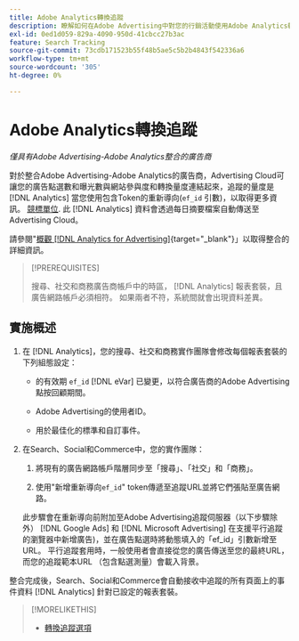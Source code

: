 ```yaml
---
title: Adobe Analytics轉換追蹤
description: 瞭解如何在Adobe Advertising中對您的行銷活動使用Adobe Analytics轉換追蹤。
exl-id: 0ed1d059-829a-4090-950d-41cbcc27b3ac
feature: Search Tracking
source-git-commit: 73cdb171523b55f48b5ae5c5b2b4843f542336a6
workflow-type: tm+mt
source-wordcount: '305'
ht-degree: 0%

---
```


# Adobe Analytics轉換追蹤

*僅具有Adobe Advertising-Adobe Analytics整合的廣告商*

對於整合Adobe Advertising-Adobe Analytics的廣告商，Advertising Cloud可讓您的廣告點選數和曝光數與網站參與度和轉換量度連結起來，追蹤的量度是 [!DNL Analytics] 當您使用包含Token的重新導向(`ef_id` 引數)，以取得更多資訊。 [競標單位](/help/search-social-commerce/glossary.md#a-b). 此 [!DNL Analytics] 資料會透過每日摘要檔案自動傳送至Advertising Cloud。

請參閱&quot;[概觀 [!DNL Analytics for Advertising]](https://experienceleague.adobe.com/docs/advertising-cloud/dsp/integrations/analytics/overview.html){target="_blank"}」以取得整合的詳細資訊。

>[!PREREQUISITES]
>
> 搜尋、社交和商務廣告商帳戶中的時區， [!DNL Analytics] 報表套裝，且廣告網路帳戶必須相符。 如果兩者不符，系統間就會出現資料差異。

## 實施概述

1. 在 [!DNL Analytics]，您的搜尋、社交和商務實作團隊會修改每個報表套裝的下列組態設定：

   * 的有效期 `ef_id` [!DNL eVar] 已變更，以符合廣告商的Adobe Advertising點按回顧期間。

   * Adobe Advertising的使用者ID。

   * 用於最佳化的標準和自訂事件。

1. 在Search、Social和Commerce中，您的實作團隊：

   1. 將現有的廣告網路帳戶階層同步至「搜尋」、「社交」和「商務」。

   1. 使用&quot;新增重新導向`ef_id`&quot; token傳遞至追蹤URL並將它們張貼至廣告網路。

   此步驟會在重新導向前附加至Adobe Advertising追蹤伺服器（以下步驟除外） [!DNL Google Ads] 和 [!DNL Microsoft Advertising] 在支援平行追蹤的瀏覽器中新增廣告)，並在廣告點選時將動態填入的「ef_id」引數新增至URL。 平行追蹤套用時，一般使用者會直接從您的廣告傳送至您的最終URL，而您的追蹤範本URL （包含點選測量）會載入背景。

整合完成後，Search、Social和Commerce會自動接收中追蹤的所有頁面上的事件資料 [!DNL Analytics] 針對已設定的報表套裝。

>[!MORELIKETHIS]
>
>* [轉換追蹤選項](conversion-tracking-about.md)

